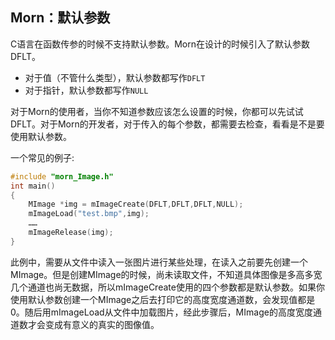## Morn：默认参数

C语言在函数传参的时候不支持默认参数。Morn在设计的时候引入了默认参数DFLT。

* 对于值（不管什么类型），默认参数都写作`DFLT`
* 对于指针，默认参数都写作`NULL`

对于Morn的使用者，当你不知道参数应该怎么设置的时候，你都可以先试试DFLT。对于Morn的开发者，对于传入的每个参数，都需要去检查，看看是不是要使用默认参数。

一个常见的例子:

```c
#include "morn_Image.h"
int main()
{
    MImage *img = mImageCreate(DFLT,DFLT,DFLT,NULL);
    mImageLoad("test.bmp",img);
    ……
    mImageRelease(img);
}
```

此例中，需要从文件中读入一张图片进行某些处理，在读入之前要先创建一个MImage。但是创建MImage的时候，尚未读取文件，不知道具体图像是多高多宽几个通道也尚无数据，所以mImageCreate使用的四个参数都是默认参数。如果你使用默认参数创建一个MImage之后去打印它的高度宽度通道数，会发现值都是0。随后用mImageLoad从文件中加载图片，经此步骤后，MImage的高度宽度通道数才会变成有意义的真实的图像值。